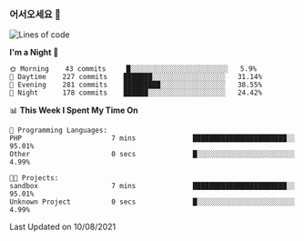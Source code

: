 ### 어서오세요 👋

<!--START_SECTION:waka-->
![Lines of code](https://img.shields.io/badge/From%20Hello%20World%20I%27ve%20Written-378547%20lines%20of%20code-blue)

**I'm a Night 🦉** 

```text
🌞 Morning    43 commits     █░░░░░░░░░░░░░░░░░░░░░░░░   5.9% 
🌆 Daytime    227 commits    ███████░░░░░░░░░░░░░░░░░░   31.14% 
🌃 Evening    281 commits    █████████░░░░░░░░░░░░░░░░   38.55% 
🌙 Night      178 commits    ██████░░░░░░░░░░░░░░░░░░░   24.42%

```


📊 **This Week I Spent My Time On** 

```text
💬 Programming Languages: 
PHP                      7 mins              ███████████████████████░░   95.01% 
Other                    0 secs              █░░░░░░░░░░░░░░░░░░░░░░░░   4.99%

🐱‍💻 Projects: 
sandbox                  7 mins              ███████████████████████░░   95.01% 
Unknown Project          0 secs              █░░░░░░░░░░░░░░░░░░░░░░░░   4.99%

```


 Last Updated on 10/08/2021
<!--END_SECTION:waka-->
